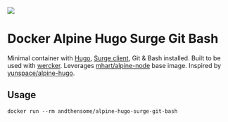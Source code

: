 [![](https://images.microbadger.com/badges/version/andthensome/alpine-hugo-surge-git-bash.svg)](https://microbadger.com/images/andthensome/alpine-hugo-surge-git-bash "Get your own version badge on microbadger.com")

# Docker Alpine Hugo Surge Git Bash

Minimal container with [Hugo](https://gohugo.io), [Surge client](https://www.npmjs.com/package/surge), Git & Bash installed. Built to be used with [wercker](http://wercker.com/). Leverages [mhart/alpine-node](https://hub.docker.com/r/mhart/alpine-node/) base image. Inspired by  [yunspace/alpine-hugo](https://hub.docker.com/r/yunspace/alpine-hugo/).

## Usage

	docker run --rm andthensome/alpine-hugo-surge-git-bash

